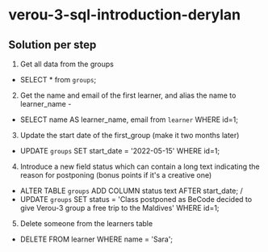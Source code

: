 # verou-3-sql-introduction-derylan

## Solution per step

1. Get all data from the groups
- SELECT * from `groups`;

2. Get the name and email of the first learner, and alias the name to learner_name - 
- SELECT name AS learner_name, email from `learner` WHERE id=1;

3. Update the start date of the first_group (make it two months later)
- UPDATE `groups` SET start_date = '2022-05-15' WHERE id=1;

4. Introduce a new field status which can contain a long text indicating the reason for postponing (bonus points if it's a creative one)
- ALTER TABLE `groups` ADD COLUMN status text AFTER start_date; / 
- UPDATE `groups` SET status = 'Class postponed as BeCode decided to give Verou-3 group a free trip to the Maldives' WHERE id=1;

5. Delete someone from the learners table
- DELETE FROM learner WHERE name = 'Sara';